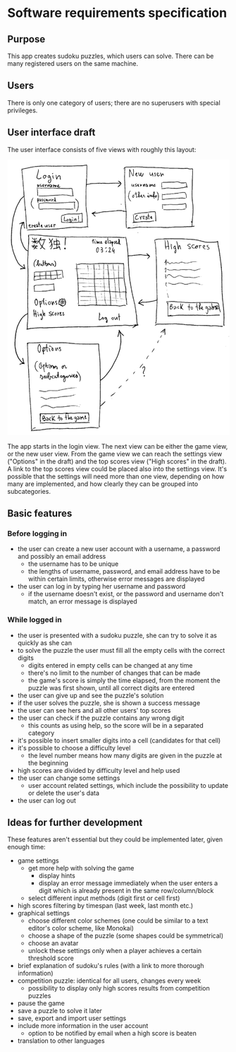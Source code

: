 # Software requirements specification

## Purpose

This app creates sudoku puzzles, which users can solve. There can be many registered users on the same machine.

## Users

There is only one category of users; there are no superusers with special privileges.

## User interface draft

The user interface consists of five views with roughly this layout:

![Couldn't load image](https://github.com/nigoshh/otm-harjoitustyo/blob/master/documentation/images/srs1.png "User interface draft")

The app starts in the login view. The next view can be either the game view, or the new user view. From the game view we can reach the settings view ("Options" in the draft) and the top scores view ("High scores" in the draft). A link to the top scores view could be placed also into the settings view. It's possible that the settings will need more than one view, depending on how many are implemented, and how clearly they can be grouped into subcategories.

## Basic features

### Before logging in

- the user can create a new user account with a username, a password and possibly an email address
  - the username has to be unique
  - the lengths of username, password, and email address have to be within certain limits, otherwise error messages are displayed
- the user can log in by typing her username and password
  - if the username doesn't exist, or the password and username don't match, an error message is displayed

### While logged in

- the user is presented with a sudoku puzzle, she can try to solve it as quickly as she can
- to solve the puzzle the user must fill all the empty cells with the correct digits
  - digits entered in empty cells can be changed at any time
  - there's no limit to the number of changes that can be made
  - the game's score is simply the time elapsed, from the moment the puzzle was first shown, until all correct digits are entered
- the user can give up and see the puzzle's solution
- if the user solves the puzzle, she is shown a success message
- the user can see hers and all other users' top scores
- the user can check if the puzzle contains any wrong digit
  - this counts as using help, so the score will be in a separated category
- it's possible to insert smaller digits into a cell (candidates for that cell)
- it's possible to choose a difficulty level
  - the level number means how many digits are given in the puzzle at the beginning
- high scores are divided by difficulty level and help used
- the user can change some settings
  - user account related settings, which include the possibility to update or delete the user's data
- the user can log out

## Ideas for further development

These features aren't essential but they could be implemented later, given enough time:
- game settings
  - get more help with solving the game
    - display hints
    - display an error message immediately when the user enters a digit which is already present in the same row/column/block
  - select different input methods (digit first or cell first)
- high scores filtering by timespan (last week, last month etc.)
- graphical settings
  - choose different color schemes (one could be similar to a text editor's color scheme, like Monokai)
  - choose a shape of the puzzle (some shapes could be symmetrical)
  - choose an avatar
  - unlock these settings only when a player achieves a certain threshold score
- brief explanation of sudoku's rules (with a link to more thorough information)
- competition puzzle: identical for all users, changes every week
  - possibility to display only high scores results from competition puzzles
- pause the game
- save a puzzle to solve it later
- save, export and import user settings
- include more information in the user account
  - option to be notified by email when a high score is beaten
- translation to other languages
